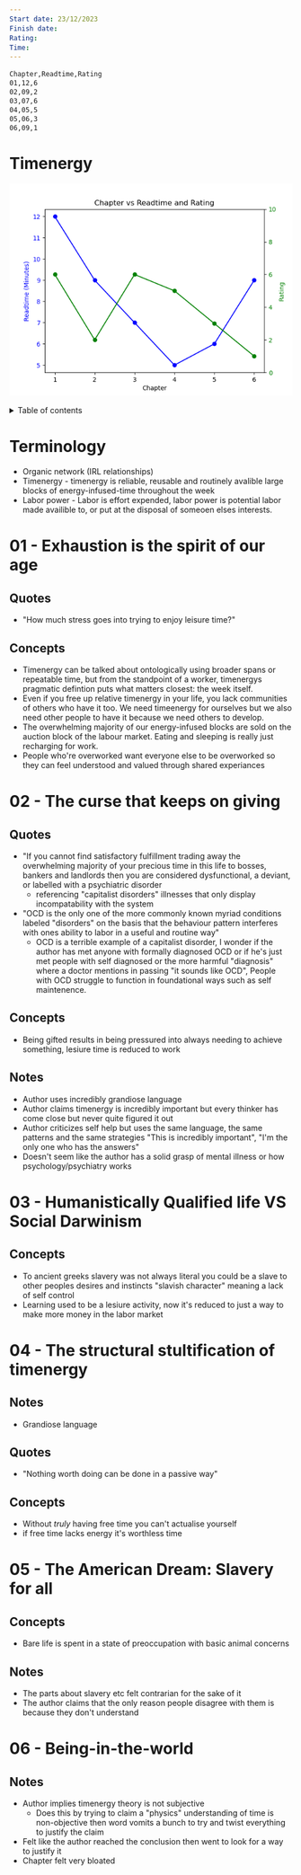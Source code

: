 ```yaml
---
Start date: 23/12/2023
Finish date: 
Rating:
Time:
---
```


```
Chapter,Readtime,Rating
01,12,6
02,09,2
03,07,6
04,05,5
05,06,3 
06,09,1
```

# Timenergy
![](/assets/timenergychart.png)

<details>

<summary>Table of contents</summary>

- [01 - Exhaustion is the spirit of our age](#01---exhaustion-is-the-spirit-of-our-age)
- [02 - The curse that keeps on giving](#02---the-curse-that-keeps-on-giving)
- [03 - Humanistically Qualified life VS Social Darwinism](#03---humanistically-qualified-life-vs-social-darwinism)
- [04 - The structural stultification of timenergy](#04---the-structural-stultification-of-timenergy)
- [05 - The American Dream: Slavery for all](#05---the-american-dream-slavery-for-all)
- [06 - Being-in-the-world](#06---being-in-the-world)

</details>


# Terminology
- Organic network (IRL relationships)
- Timenergy - timenergy is reliable, reusable and routinely avalible large blocks of energy-infused-time throughout the week
- Labor power - Labor is effort expended, labor power is potential labor made availible to, or put at the disposal of someoen elses interests.

# 01 - Exhaustion is the spirit of our age
## Quotes
- "How much stress goes into trying to enjoy leisure time?"

## Concepts
- Timenergy can be talked about ontologically using broader spans or repeatable time, but from the standpoint of a worker, timenergys pragmatic defintion puts what matters closest: the week itself.
- Even if you free up relative timenergy in your life, you lack communities of others who have it too. We need timeenergy for ourselves but we also need other people to have it because we need others to develop.
- The overwhelming majority of our energy-infused blocks are sold on the auction block of the labour market. Eating and sleeping is really just recharging for work.
- People who're overworked want everyone else to be overworked so they can feel understood and valued through shared experiances

# 02 - The curse that keeps on giving
## Quotes
- "If you cannot find satisfactory fulfillment trading away the overwhelming majority of your precious time in this life to bosses, bankers and landlords then you are considered dysfunctional, a deviant, or labelled with a psychiatric disorder
	- referencing "capitalist disorders" illnesses that only display incompatability with the system
- "OCD is the only one of the more commonly known myriad conditions labeled "disorders" on the basis that the behaviour pattern interferes with ones ability to labor in a useful and routine way"
	- OCD is a terrible example of a capitalist disorder, I wonder if the author has met anyone with formally diagnosed OCD or if he's just met people with self diagnosed or the more harmful "diagnosis" where a doctor mentions in passing "it sounds like OCD", People with OCD struggle to function in foundational ways such as self maintenence. 

## Concepts
- Being gifted results in being pressured into always needing to achieve something, lesiure time is reduced to work

## Notes
- Author uses incredibly grandiose language
- Author claims timenergy is incredibly important but every thinker has come close but never quite figured it out
- Author criticizes self help but uses the same language, the same patterns and the same strategies "This is incredibly important", "I'm the only one who has the answers"
- Doesn't seem like the author has a solid grasp of mental illness or how psychology/psychiatry works

# 03 - Humanistically Qualified life VS Social Darwinism
## Concepts
- To ancient greeks slavery was not always literal you could be a slave to other peoples desires and instincts "slavish character" meaning a lack of self control
- Learning used to be a lesiure activity, now it's reduced to just a way to make more money in the labor market

# 04 - The structural stultification of timenergy
## Notes
- Grandiose language

## Quotes
- "Nothing worth doing can be done in a passive way"

## Concepts
- Without *truly* having free time you can't actualise yourself
- if free time lacks energy it's worthless time

# 05 - The American Dream: Slavery for all
## Concepts
- Bare life is spent in a state of preoccupation with basic animal concerns 

## Notes 
- The parts about slavery etc felt contrarian for the sake of it
- The author claims that the only reason people disagree with them is because they don't understand

# 06 - Being-in-the-world
## Notes
- Author implies timenergy theory is not subjective
  - Does this by trying to claim a "physics" understanding of time is non-objective then word vomits a bunch to try and twist everything to justify the claim
- Felt like the author reached the conclusion then went to look for a way to justify it
- Chapter felt very bloated 
